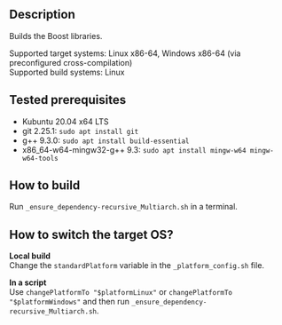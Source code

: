 ## Description
Builds the Boost libraries.

Supported target systems: Linux x86-64, Windows x86-64 (via preconfigured cross-compilation) \
Supported build systems: Linux


## Tested prerequisites
* Kubuntu 20.04 x64 LTS
* git 2.25.1: `sudo apt install git`
* g++ 9.3.0: `sudo apt install build-essential`
* x86_64-w64-mingw32-g++ 9.3: `sudo apt install mingw-w64 mingw-w64-tools`


## How to build
Run `_ensure_dependency-recursive_Multiarch.sh` in a terminal.


## How to switch the target OS?
**Local build** \
Change the `standardPlatform` variable in the `_platform_config.sh` file.

**In a script** \
Use `changePlatformTo "$platformLinux"` or `changePlatformTo "$platformWindows"` and then run `_ensure_dependency-recursive_Multiarch.sh`.

